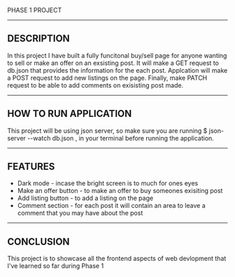 PHASE 1 PROJECT

---------------------------------------------------------------------------------------------------------------------------------------------
DESCRIPTION
---------------------------------------------------------------------------------------------------------------------------------------------
In this project I have built a fully funcitonal buy/sell page for anyone wanting to sell or make an offer on an exsisting post. It will make a GET request to db.json that provides the information for the each post. Applcation will make a POST request to add new listings on the page. Finally, make PATCH request to be able to add comments on exisisting post made.

---------------------------------------------------------------------------------------------------------------------------------------------
HOW TO RUN APPLICATION
---------------------------------------------------------------------------------------------------------------------------------------------
This project will be using json server, so make sure you are running $ json-server --watch db.json , in your terminal before running the application. 

---------------------------------------------------------------------------------------------------------------------------------------------
FEATURES
---------------------------------------------------------------------------------------------------------------------------------------------
* Dark mode - incase the bright screen is to much for ones eyes
* Make an offer button - to make an offer to buy someones exisiting post
* Add listing button - to add a listing on the page
* Comment section - for each post it will contain an area to leave a comment that you may have about the post
  

---------------------------------------------------------------------------------------------------------------------------------------------
CONCLUSION
---------------------------------------------------------------------------------------------------------------------------------------------
This project is to showcase all the frontend aspects of web devlopment that I've learned so far during Phase 1
